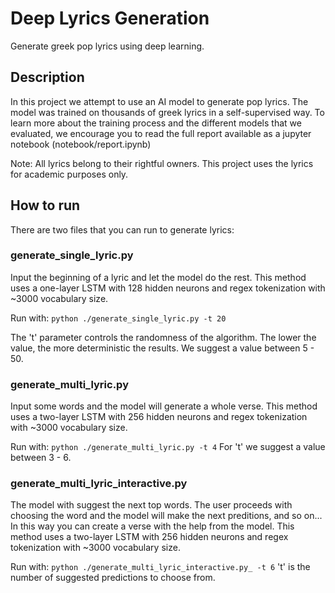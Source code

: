 # Deep Lyrics Generation

Generate greek pop lyrics using deep learning.

## Description

In this project we attempt to use an AI model to generate pop lyrics. 
The model was trained on thousands of greek lyrics in a self-supervised way.
To learn more about the training process and the different models that we evaluated,
we encourage you to read the full report available as a jupyter notebook (notebook/report.ipynb)

Note: All lyrics belong to their rightful owners. This project uses the lyrics for academic purposes only.
## How to run

There are two files that you can run to generate lyrics:

### generate_single_lyric.py
Input the beginning of a lyric and let the model do the rest.
This method uses a one-layer LSTM with 128 hidden neurons and regex tokenization with ~3000 vocabulary size.

Run with:
`python ./generate_single_lyric.py -t 20` 

The 't' parameter controls the randomness of the algorithm. The lower the value, the more deterministic the results.
We suggest a value between 5 - 50.

### generate_multi_lyric.py
Input some words and the model will generate a whole verse.
This method uses a two-layer LSTM with 256 hidden neurons and regex tokenization with ~3000 vocabulary size.

Run with:
`python ./generate_multi_lyric.py -t 4`
For 't' we suggest a value between 3 - 6.

### generate_multi_lyric_interactive.py
The model with suggest the next top words. The user proceeds with choosing the word and the model will make the next preditions, and so on...
In this way you can create a verse with the help from the model.
This method uses a two-layer LSTM with 256 hidden neurons and regex tokenization with ~3000 vocabulary size.

Run with:
`python ./generate_multi_lyric_interactive.py_ -t 6`
't' is the number of suggested predictions to choose from.